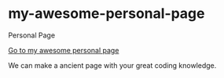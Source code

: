# my-awesome-personal-page
Personal Page

[Go to my awesome personal page](https://umutkahraman.com.tr)

We can make a ancient page with your great coding knowledge.
